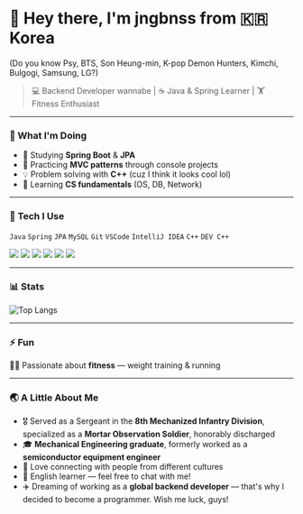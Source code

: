 # 👋 Hey there, I'm jngbnss from 🇰🇷 Korea  
(Do you know Psy, BTS, Son Heung-min, K-pop Demon Hunters, Kimchi, Bulgogi, Samsung, LG?)

> 💻 Backend Developer wannabe | ☕ Java & Spring Learner | 🏋️ Fitness Enthusiast  

---

### 🚀 What I'm Doing
- 🌱 Studying **Spring Boot** & **JPA**
- 🧩 Practicing **MVC patterns** through console projects  
- 💡 Problem solving with **C++** (cuz I think it looks cool lol)
- 🧠 Learning **CS fundamentals** (OS, DB, Network)

---

### 🧰 Tech I Use
`Java` `Spring` `JPA` `MySQL` `Git` `VSCode` `IntelliJ IDEA` `C++` `DEV C++`

<p align="left">
  <img src="https://img.shields.io/badge/Java-F89820?style=for-the-badge&logo=openjdk&logoColor=white"/>
  <img src="https://img.shields.io/badge/Spring-6DB33F?style=for-the-badge&logo=spring&logoColor=white"/>
  <img src="https://img.shields.io/badge/JPA-59666C?style=for-the-badge&logo=hibernate&logoColor=white"/>
  <img src="https://img.shields.io/badge/MySQL-00648B?style=for-the-badge&logo=mysql&logoColor=white"/>
  <img src="https://img.shields.io/badge/Git-F05033?style=for-the-badge&logo=git&logoColor=white"/>
  <img src="https://img.shields.io/badge/C++-00599C?style=for-the-badge&logo=cplusplus&logoColor=white"/>
</p>

---

### 📊 Stats
![Top Langs](https://github-readme-stats.vercel.app/api/top-langs/?username=jngbnss&layout=compact&theme=github_dark)

<!--
![GitHub stats](https://github-readme-stats.vercel.app/api?username=jngbnss&show_icons=true&theme=github_dark)
-->

---

### ⚡ Fun
🏋️‍♂️ Passionate about **fitness** — weight training & running  

---

### 🌏 A Little About Me
- 🎖 Served as a Sergeant in the **8th Mechanized Infantry Division**, specialized as a **Mortar Observation Soldier**, honorably discharged  
- 🎓 **Mechanical Engineering graduate**, formerly worked as a **semiconductor equipment engineer**  
- 🤝 Love connecting with people from different cultures  
- 💬 English learner — feel free to chat with me!  
- ✈️ Dreaming of working as a **global backend developer** — that's why I decided to become a programmer. Wish me luck, guys! 


